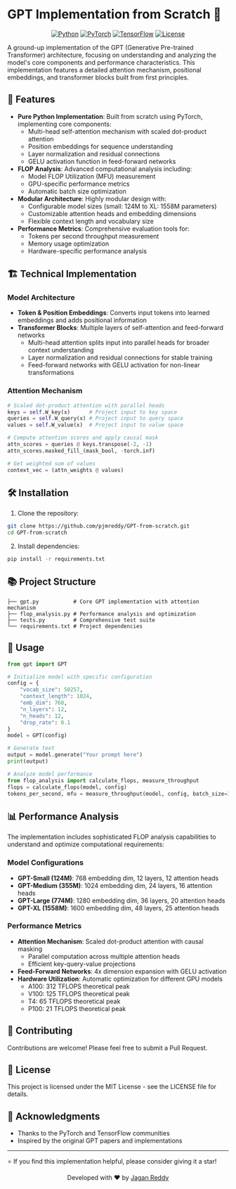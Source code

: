 # GPT Implementation from Scratch 🚀

<div align="center">

[![Python](https://img.shields.io/badge/python-3.8+-blue.svg)](https://www.python.org/downloads/)
[![PyTorch](https://img.shields.io/badge/PyTorch-2.3.0-EE4C2C.svg)](https://pytorch.org/)
[![TensorFlow](https://img.shields.io/badge/TensorFlow-2.18.0-FF6F00.svg)](https://tensorflow.org/)
[![License](https://img.shields.io/badge/license-MIT-green.svg)](https://opensource.org/licenses/MIT)

</div>

A ground-up implementation of the GPT (Generative Pre-trained Transformer) architecture, focusing on understanding and analyzing the model's core components and performance characteristics. This implementation features a detailed attention mechanism, positional embeddings, and transformer blocks built from first principles.

## 🌟 Features

- **Pure Python Implementation**: Built from scratch using PyTorch, implementing core components:
  - Multi-head self-attention mechanism with scaled dot-product attention
  - Position embeddings for sequence understanding
  - Layer normalization and residual connections
  - GELU activation function in feed-forward networks
- **FLOP Analysis**: Advanced computational analysis including:
  - Model FLOP Utilization (MFU) measurement
  - GPU-specific performance metrics
  - Automatic batch size optimization
- **Modular Architecture**: Highly modular design with:
  - Configurable model sizes (small: 124M to XL: 1558M parameters)
  - Customizable attention heads and embedding dimensions
  - Flexible context length and vocabulary size
- **Performance Metrics**: Comprehensive evaluation tools for:
  - Tokens per second throughput measurement
  - Memory usage optimization
  - Hardware-specific performance analysis

## 🏗️ Technical Implementation

### Model Architecture
- **Token & Position Embeddings**: Converts input tokens into learned embeddings and adds positional information
- **Transformer Blocks**: Multiple layers of self-attention and feed-forward networks
  - Multi-head attention splits input into parallel heads for broader context understanding
  - Layer normalization and residual connections for stable training
  - Feed-forward networks with GELU activation for non-linear transformations

### Attention Mechanism
```python
# Scaled dot-product attention with parallel heads
keys = self.W_key(x)      # Project input to key space
queries = self.W_query(x) # Project input to query space
values = self.W_value(x)  # Project input to value space

# Compute attention scores and apply causal mask
attn_scores = queries @ keys.transpose(-2, -1)
attn_scores.masked_fill_(mask_bool, -torch.inf)

# Get weighted sum of values
context_vec = (attn_weights @ values)
```

## 🛠️ Installation

1. Clone the repository:
```bash
git clone https://github.com/pjmreddy/GPT-from-scratch.git
cd GPT-from-scratch
```

2. Install dependencies:
```bash
pip install -r requirements.txt
```

## 📚 Project Structure

```
├── gpt.py           # Core GPT implementation with attention mechanism
├── flop_analysis.py # Performance analysis and optimization
├── tests.py         # Comprehensive test suite
└── requirements.txt # Project dependencies
```

## 🚀 Usage

```python
from gpt import GPT

# Initialize model with specific configuration
config = {
    "vocab_size": 50257,
    "context_length": 1024,
    "emb_dim": 768,
    "n_layers": 12,
    "n_heads": 12,
    "drop_rate": 0.1
}
model = GPT(config)

# Generate text
output = model.generate("Your prompt here")
print(output)

# Analyze model performance
from flop_analysis import calculate_flops, measure_throughput
flops = calculate_flops(model, config)
tokens_per_second, mfu = measure_throughput(model, config, batch_size=32)
```

## 📊 Performance Analysis

The implementation includes sophisticated FLOP analysis capabilities to understand and optimize computational requirements:

### Model Configurations
- **GPT-Small (124M)**: 768 embedding dim, 12 layers, 12 attention heads
- **GPT-Medium (355M)**: 1024 embedding dim, 24 layers, 16 attention heads
- **GPT-Large (774M)**: 1280 embedding dim, 36 layers, 20 attention heads
- **GPT-XL (1558M)**: 1600 embedding dim, 48 layers, 25 attention heads

### Performance Metrics
- **Attention Mechanism**: Scaled dot-product attention with causal masking
  - Parallel computation across multiple attention heads
  - Efficient key-query-value projections
- **Feed-Forward Networks**: 4x dimension expansion with GELU activation
- **Hardware Utilization**: Automatic optimization for different GPU models
  - A100: 312 TFLOPS theoretical peak
  - V100: 125 TFLOPS theoretical peak
  - T4: 65 TFLOPS theoretical peak
  - P100: 21 TFLOPS theoretical peak

## 🤝 Contributing

Contributions are welcome! Please feel free to submit a Pull Request.

## 📝 License

This project is licensed under the MIT License - see the LICENSE file for details.

## 🙏 Acknowledgments

- Thanks to the PyTorch and TensorFlow communities
- Inspired by the original GPT papers and implementations

---

⭐️ If you find this implementation helpful, please consider giving it a star!

<div align="center">

Developed with ❤️ by [Jagan Reddy](mailto:peravali810@gmail.com)

</div>
